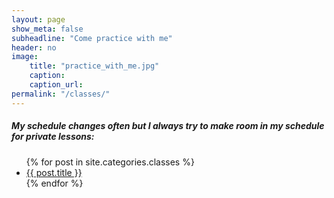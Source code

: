 ```yaml
---
layout: page
show_meta: false
subheadline: "Come practice with me"
header: no
image:
    title: "practice_with_me.jpg"
    caption:
    caption_url:
permalink: "/classes/"
---
```


<h5>
My schedule changes often but I always try to make room in my schedule for private lessons:
</h5>
<ul>
    {% for post in site.categories.classes %}
    <li><a href="{{ site.url }}{{ post.url }}">{{ post.title }}</a></li>
    {% endfor %}
</ul>